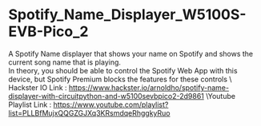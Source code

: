 # Spotify_Name_Displayer_W5100S-EVB-Pico_2
A Spotify Name displayer that shows your name on Spotify and shows the current song name that is playing.\
In theory, you should be able to control the Spotify Web App with this device, but Spotify Premium blocks the features for these controls \ 
\
Hackster IO Link : https://www.hackster.io/arnoldho/spotify-name-displayer-with-circuitpython-and-w5100sevbpico2-2d9861
\Youtube Playlist Link : https://www.youtube.com/playlist?list=PLLBfMujxQQGZGJXq3KRsmdqeRhggkyRuo
